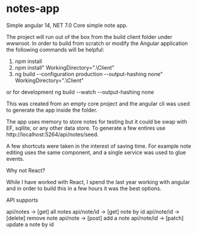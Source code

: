 # notes-app
Simple angular 14, NET 7.0 Core simple note app.

The project will run out of the box from the build client folder under wwwroot. In order to build from scratch or modify the Angular application the following commands will be helpful:

1. npm install 
2. npm install" WorkingDirectory=".\\Client" 
3. ng build --configuration production --output-hashing none" WorkingDirectory=".\\Client" 

or for development ng build --watch --output-hashing none

This was created from an empty core project and the angular cli was used to generate the app inside the folder.

The app uses memory to store notes for testing but it could be swap with EF, sqllite, or any other data store. To generate a few entires use http://localhost:5264/api/notes/seed.

A few shortcuts were taken in the interest of saving time. For example note editing uses the same component, and a single service was used to glue events.

Why not React?

While I have worked with React, I spend the last year working with angular and in order to build this in a few hours it was the best options.

API supports

api/notes     -> [get] all notes
api/note/id   -> [get] note by id
api/note/id   -> [delete] remove note
api/note      -> [post] add a note
api/note/id   -> [patch] update a note by id
